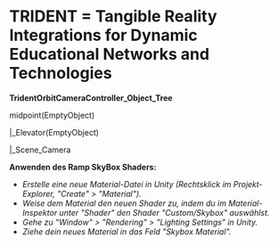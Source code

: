 # **TRIDENT = Tangible Reality Integrations for Dynamic Educational Networks and Technologies**

**TridentOrbitCameraController_Object_Tree**

<p>midpoint(EmptyObject)</p>
<p>|_Elevator(EmptyObject)</p>
<p>|_Scene_Camera</p>


**Anwenden des Ramp SkyBox Shaders:**
- *Erstelle eine neue Material-Datei in Unity (Rechtsklick im Projekt-Explorer, "Create" > "Material").*
- *Weise dem Material den neuen Shader zu, indem du im Material-Inspektor unter "Shader" den Shader "Custom/Skybox" auswählst.*
- *Gehe zu "Window" > "Rendering" > "Lighting Settings" in Unity.*
- *Ziehe dein neues Material in das Feld "Skybox Material".*
